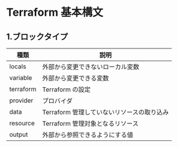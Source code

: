 # Terraform 基本構文

## 1.ブロックタイプ

| 種類      | 説明                                       |
| --------- | ------------------------------------------ |
| locals    | 外部から変更できないローカル変数           |
| variable  | 外部から変更できる変数                     |
| terraform | Terraform の設定                           |
| provider  | プロバイダ                                 |
| data      | Terraform 管理していないリソースの取り込み |
| resource  | Terraform 管理対象となるリソース           |
| output    | 外部から参照できるようにする値             |
